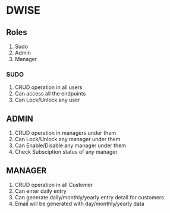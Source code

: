 # DWISE  

## Roles  

1. Sudo
1. Admin
1. Manager


### SUDO   
1. CRUD operation in all users
1. Can access all the endpoints
1. Can Lock/Unlock any user


## ADMIN  
1. CRUD operation in managers under them
1. Can Lock/Unlock any manager under them
1. Can Enable/Disable any manager under them
1. Check Subsciption status of any manager

## MANAGER  
1. CRUD operation in all Customer
1. Can enter daily entry
1. Can generate daily/monthly/yearly entry detail for customers
1. Email will be generated with day/monthly/yearly data 
